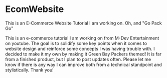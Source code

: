 # EcomWebsite
This is an E-Commerce Website Tutorial I am working on. Oh, and "Go Pack Go"


This is an e-commerce tutorial I am working on from M-Dev Entertainment on youtube. The goal is to solidify some key points when it comes to website design and reinforce some concepts I was having trouble with. I decided to make it my own by making it Green Bay Packers themed! It is far from a finished product, but I plan to post updates often. Please let me know if there is any way I can improve both from a technical standpoint and stylistically. Thank you!


